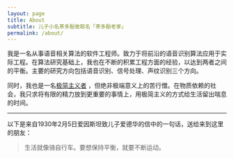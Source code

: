 ```yaml
---
layout: page
title: About
subtitle: 儿子小名茶多酚故取名「茶多酚老爹」
permalink: /about/
---
```


我是一名从事语音相关算法的软件工程师。致力于将前沿的语音识别算法应用于实际工程。在算法研究基础上，我也在不断的积累工程方面的经验，以达到两者之间的平衡。主要的研究方向包括语音识别、信号处理、声纹识别三个方向。

同时，我也是一名[极简主义者](https://mnmlist.com/minimalist-faqs/) ，但绝非极端意义上的苦行僧。在物质依赖的社会，我只求将有限的精力放到更重要的事情上，用极简主义的方式给生活留出喘息的时间。

-----

以下是来自1930年2月5日爱因斯坦致儿子爱德华的信中的一句话，送给来到这里的朋友：

> 生活就像骑自行车。要想保持平衡，就要不断运动。


